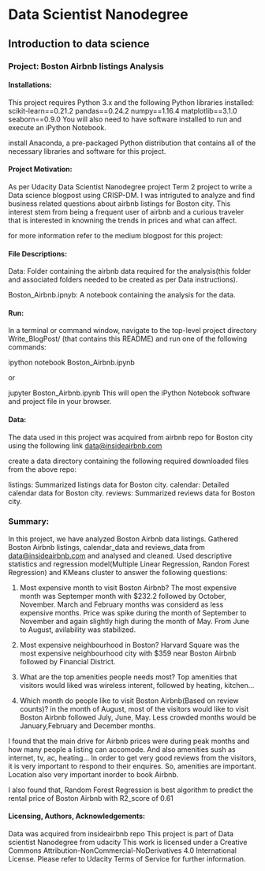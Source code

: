 
# Data Scientist Nanodegree
## Introduction to data science
### Project: Boston Airbnb listings Analysis

#### Installations:
This project requires Python 3.x and the following Python libraries installed:
scikit-learn==0.21.2
pandas==0.24.2
numpy==1.16.4
matplotlib==3.1.0
seaborn==0.9.0
You will also need to have software installed to run and execute an iPython Notebook.

install Anaconda, a pre-packaged Python distribution that contains all of the necessary libraries and software for this project.

#### Project Motivation:
As per Udacity Data Scientist Nanodegree project Term 2 project to write a Data science blogpost using CRISP-DM. I was intriguted to analyze and find business related questions about airbnb listings for Boston city. This interest stem from being a frequent user of airbnb and a curious traveler that is interested in knowning the trends in prices and what can affect.

for more information refer to the medium blogpost for this project:

#### File Descriptions:
Data: Folder containing the airbnb data required for the analysis(this folder and associated folders needed to be created as per Data instructions).

Boston_Airbnb.ipnyb: A notebook containing the analysis for the data.

#### Run:
In a terminal or command window, navigate to the top-level project directory Write_BlogPost/ (that contains this README) and run one of the following commands:

ipython notebook Boston_Airbnb.ipynb

or

jupyter Boston_Airbnb.ipynb
This will open the iPython Notebook software and project file in your browser.

#### Data:
The data used in this project was acquired from airbnb repo for Boston city using the following link data@insideairbnb.com

create a data directory containing the following required downloaded files from the above repo:

listings: Summarized listings data for Boston city.
calendar: Detailed calendar data for Boston city.
reviews: Summarized reviews data for Boston city.

### Summary:
In this project, we have analyzed Boston Airbnb data listings. Gathered Boston Airbnb listings, calendar_data and reviews_data from data@insideairbnb.com and analysed and cleaned. Used descriptive statistics and regression model(Multiple Linear Regression, Randon Forest Regression) and KMeans cluster to answer the following questions:

1. Most expensive month to visit Boston Airbnb?
The most expensive month was Septemper month with $232.2 followed by October, November.
March and February months was considerd as less expensive months.
Price was spike during the month of September to November and again slightly high during the month of May.
From June to August, avilability was stabilized.

2. Most expensive neighbourhood in Boston?
Harvard Square was the most expensive neighbourhood city with $359 near Boston Airbnb followed by Financial District.

3. What are the top amenities people needs most?
Top amenities that visitors would liked was wireless interent, followed by heating, kitchen...

4. Which month do people like to visit Boston Airbnb(Based on review counts)?
in the month of August, most of the visitors would like to visit Boston Airbnb followed July, June, May.
Less crowded months would be January,February and December months.

I found that the main drive for Airbnb prices were during peak months and how many people a listing can accomode. And also amenities sush as internet, tv, ac, heating... In order to get very good reviews from the visitors, it is very important to respond to their enquires. So, amenities are important. Location also very important inorder to book Airbnb.

I also found that, Random Forest Regression is best algorithm to predict the rental price of Boston Airbnb with R2_score of 0.61

#### Licensing, Authors, Acknowledgements:
Data was acquired from insideairbnb repo
This project is part of Data scientist Nanodegree from udacity
This work is licensed under a Creative Commons Attribution-NonCommercial-NoDerivatives 4.0 International License. Please refer to Udacity Terms of Service for further information.
